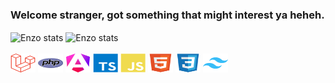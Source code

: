 ### Welcome stranger, got something that might interest ya heheh.

<div>
    <a hre="https://github.com/EnzoJ0se">
        <img height='180rem' align='center' alt='Enzo stats' src='https://github-readme-stats.vercel.app/api?username=EnzoJ0se&show_icons=true&theme=dark&count_private=true&include_all_commits=true'>
        <img height='180rem' align='center' alt='Enzo stats' src='https://github-readme-stats.vercel.app/api/top-langs/?username=EnzoJ0se&amp;layout=compact&amp;langs_count=10&amp;theme=dark'>
    </a>
</div>
<br>
<div style="margin-top=3rem; flex: 1 1 0%;">
      <img alt='Laravel' align="center" height="30" width="40" src="https://raw.githubusercontent.com/devicons/devicon/master/icons/laravel/laravel-original.svg">
      <img alt='PHP' align="center" height="30" width="40" src="https://raw.githubusercontent.com/devicons/devicon/master/icons/php/php-original.svg">
      <img alt='Angular' align="center" height="30" width="40" src="https://raw.githubusercontent.com/devicons/devicon/master/icons/angular/angular-original.svg">
      <img alt='Typescript' align="center" height="30" width="40" src="https://raw.githubusercontent.com/devicons/devicon/master/icons/typescript/typescript-plain.svg">
      <img alt='JavaScript' align="center" height="30" width="40" src="https://raw.githubusercontent.com/devicons/devicon/master/icons/javascript/javascript-plain.svg">
      <img alt='HTML' align="center" height="30" width="40" src="https://raw.githubusercontent.com/devicons/devicon/master/icons/html5/html5-original.svg">
      <img alt='CSS' align="center" height="30" width="40" src="https://raw.githubusercontent.com/devicons/devicon/master/icons/css3/css3-original.svg">
      <img alt='Tailwind' align="center" height="30" width="40" src="https://raw.githubusercontent.com/devicons/devicon/master/icons/tailwindcss/tailwindcss-original.svg">
</div>
